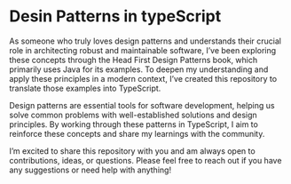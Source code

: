 # Desin Patterns in typeScript  

As someone who truly loves design patterns and understands their crucial role in architecting robust and maintainable software, I’ve been exploring these concepts through the Head First Design Patterns book, which primarily uses Java for its examples. To deepen my understanding and apply these principles in a modern context, I’ve created this repository to translate those examples into TypeScript.

Design patterns are essential tools for software development, helping us solve common problems with well-established solutions and design principles. By working through these patterns in TypeScript, I aim to reinforce these concepts and share my learnings with the community.

I’m excited to share this repository with you and am always open to contributions, ideas, or questions. Please feel free to reach out if you have any suggestions or need help with anything!

